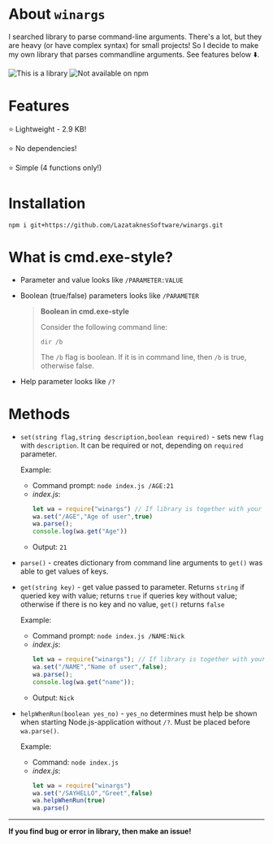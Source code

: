 # About `winargs`
I searched library to parse command-line arguments. There's a lot, but they are heavy (or have complex syntax) for small projects! So I decide to make my own library that parses commandline arguments. See features below ⬇️.

![This is a library](https://img.shields.io/badge/type_of_software-Node.js_library-green)
![Not available on npm](https://img.shields.io/badge/available_on_npm-no-red)
# Features
⭐ Lightweight - 2.9 KB!

⭐ No dependencies!

⭐ Simple (4 functions only!)

# Installation
`npm i git+https://github.com/LazataknesSoftware/winargs.git`

# What is cmd.exe-style?
* Parameter and value looks like `/PARAMETER:VALUE`
* Boolean (true/false) parameters looks like `/PARAMETER`
  
  > **Boolean in cmd.exe-style**
  > 
  > Consider the following command line:
  > 
  > `dir /b`
  > 
  > The `/b` flag is boolean. If it is in command line, then `/b` is true, otherwise false.
* Help parameter looks like `/?`

# Methods
* `set(string flag,string description,boolean required)` - sets new `flag` with `description`. It can be required or not, depending on `required` parameter.

  Example:
  * Command prompt: `node index.js /AGE:21`
  * *index.js*:
    ```javascript
    let wa = require("winargs") // If library is together with your project
    wa.set("/AGE","Age of user",true)
    wa.parse();
    console.log(wa.get("Age"))
    ```
  * Output: `21`
 
* `parse()` - creates dictionary from command line arguments to `get()` was able to get values of keys.

* `get(string key)` - get value passed to parameter. Returns `string` if queried key with value; returns `true` if queries key without value; otherwise if there is no key and no value, `get()` returns `false`

  Example:
  * Command prompt: `node index.js /NAME:Nick`
  * *index.js*:
    ```javascript
    let wa = require("winargs"); // If library is together with your project
    wa.set("/NAME","Name of user",false);
    wa.parse();
    console.log(wa.get("name"));
    ```
  * Output: `Nick`
 
* `helpWhenRun(boolean yes_no)` - `yes_no` determines must help be shown when starting Node.js-application without `/?`. Must be placed before `wa.parse()`.

  Example:
  * Command: `node index.js`
  * *index.js*:
    ```javascript
    let wa = require("winargs")
    wa.set("/SAYHELLO","Greet",false)
    wa.helpWhenRun(true)
    wa.parse()
    ```

---
**If you find bug or error in library, then make an issue!**
